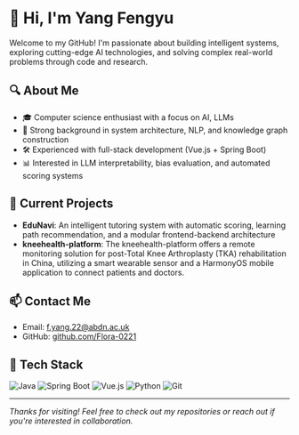# 👋 Hi, I'm Yang Fengyu

Welcome to my GitHub! I'm passionate about building intelligent systems, exploring cutting-edge AI technologies, and solving complex real-world problems through code and research.

## 🔍 About Me

- 🎓 Computer science enthusiast with a focus on AI, LLMs
- 🧠 Strong background in system architecture, NLP, and knowledge graph construction
- 🛠️ Experienced with full-stack development (Vue.js + Spring Boot)
- 📊 Interested in LLM interpretability, bias evaluation, and automated scoring systems

## 💼 Current Projects

- **EduNavi**: An intelligent tutoring system with automatic scoring, learning path recommendation, and a modular frontend-backend architecture
- **kneehealth-platform**: The kneehealth-platform offers a remote monitoring solution for post-Total Knee Arthroplasty (TKA) rehabilitation in China, utilizing a smart wearable sensor and a HarmonyOS mobile application to connect patients and doctors.

## 📫 Contact Me

- Email: f.yang.22@abdn.ac.uk
- GitHub: [github.com/Flora-0221](https://github.com/Flora-0221)

## 🧰 Tech Stack

![Java](https://img.shields.io/badge/Java-007396?style=flat&logo=java&logoColor=white)
![Spring Boot](https://img.shields.io/badge/SpringBoot-6DB33F?style=flat&logo=springboot&logoColor=white)
![Vue.js](https://img.shields.io/badge/Vue.js-35495E?style=flat&logo=vue.js&logoColor=4FC08D)
![Python](https://img.shields.io/badge/Python-3776AB?style=flat&logo=python&logoColor=white)
![Git](https://img.shields.io/badge/Git-F05032?style=flat&logo=git&logoColor=white)

---

_Thanks for visiting! Feel free to check out my repositories or reach out if you're interested in collaboration._

